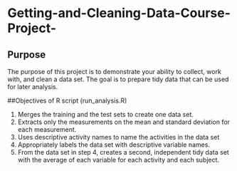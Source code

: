 # Getting-and-Cleaning-Data-Course-Project-

## Purpose 
The purpose of this project is to demonstrate your ability to collect, work with, and clean a data set. The goal is to prepare tidy data that can be used for later analysis. 

##Objectives of R script (run_analysis.R)
1. Merges the training and the test sets to create one data set.
2. Extracts only the measurements on the mean and standard deviation for each measurement.
3. Uses descriptive activity names to name the activities in the data set
4. Appropriately labels the data set with descriptive variable names.
5. From the data set in step 4, creates a second, independent tidy data set with the average of each variable for each activity and each subject.

